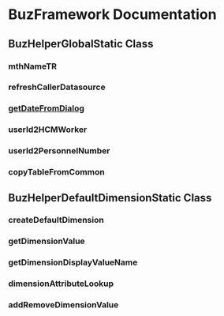 # BuzFramework Documentation
## BuzHelperGlobalStatic Class
### mthNameTR
### refreshCallerDatasource
### [getDateFromDialog](https://github.com/BirlesikuzmanlarIT/BuzFrameworkXpp/wiki/getDateFromDialog)
### userId2HCMWorker
### userId2PersonnelNumber
### copyTableFromCommon

## BuzHelperDefaultDimensionStatic Class
### createDefaultDimension
### getDimensionValue
### getDimensionDisplayValueName
### dimensionAttributeLookup
### addRemoveDimensionValue
